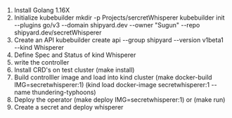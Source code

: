 1. Install Golang 1.16X
2. Initialize kubebuilder
    mkdir -p Projects/sercretWhisperer
    kubebuilder init --plugins go/v3 --domain shipyard.dev --owner "Sugun" --repo shipyard.dev/secretWhisperer
3. Create an API
    kubebuilder create api --group shipyard --version v1beta1 --kind Whisperer
4. Define Spec and Status of kind Whisperer
5. write the controller
6. Install CRD's on test cluster (make install)
7. Build controlller image and load into kind cluster (make docker-build IMG=secretwhisperer:1)
    (kind load docker-image secretwhisperer:1 --name thundering-typhoons)
9. Deploy the operator (make deploy IMG=secretwhisperer:1)
    or (make run)
10. Create a secret and deploy whisperer
    

